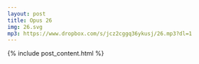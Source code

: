 ```yaml
---
layout: post
title: Opus 26
img: 26.svg
mp3: https://www.dropbox.com/s/jcz2cggq36ykusj/26.mp3?dl=1
---
```


{% include post_content.html %}
